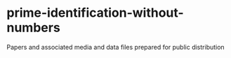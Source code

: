 # prime-identification-without-numbers
Papers and associated media and data files prepared for public distribution
